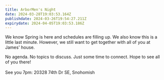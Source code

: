 ```yaml
---
title: ArborMen's Night
date: 2024-03-28T19:03:53.164Z
publishdate: 2024-03-26T19:54:27.211Z
expirydate: 2024-04-05T19:03:53.186Z
---
```

We know Spring is here and schedules are filling up. We also know this is a little last minute. However, we still want to get together with all of you at James' house.

No agenda. No topics to discuss. Just some time to connect. Hope to see all of you there!\
\
S﻿ee you 7pm: 20328 74th Dr SE, Snohomish